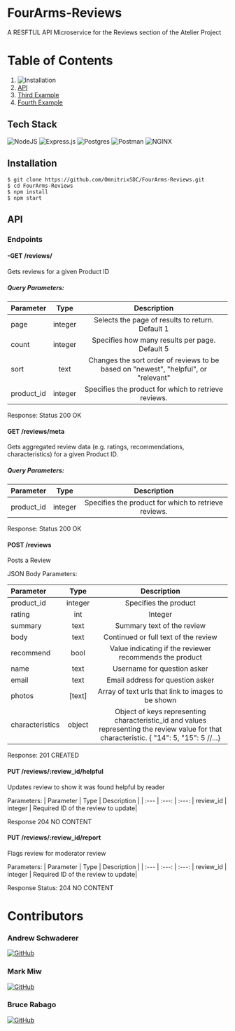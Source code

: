 # FourArms-Reviews
A RESFTUL API Microservice for the Reviews section of the Atelier Project
# Table of Contents
1. ![Installation](#Installation)
2. [API](#API)
3. [Third Example](#third-example)
4. [Fourth Example](#fourth-examplehttpwwwfourthexamplecom)
## Tech Stack
![NodeJS](https://img.shields.io/badge/node.js-6DA55F?style=for-the-badge&logo=node.js&logoColor=white)
![Express.js](https://img.shields.io/badge/Express.js-000000?style=for-the-badge&logo=express&logoColor=white)
![Postgres](https://img.shields.io/badge/postgres-%23316192.svg?style=for-the-badge&logo=postgresql&logoColor=white)
![Postman](https://img.shields.io/badge/Postman-FF6C37?style=for-the-badge&logo=Postman&logoColor=white)
![NGINX](https://img.shields.io/badge/nginx-%23009639.svg?style=for-the-badge&logo=nginx&logoColor=white)

## Installation
```
$ git clone https://github.com/OmnitrixSDC/FourArms-Reviews.git
$ cd FourArms-Reviews
$ npm install
$ npm start
```
## API

### Endpoints
#### -GET /reviews/
Gets reviews for a given Product ID
##### Query Parameters:
| Parameter | Type | Description |
| :---         |     :---:      |          :---: |
| page   | integer     | Selects the page of results to return. Default 1    |
| count     | integer       | Specifies how many results per page.  Default 5      |
| sort     | text       | Changes the sort order of reviews to be based on "newest", "helpful", or "relevant"      |
|product_id |	integer |	Specifies the product for which to retrieve reviews. |

Response: Status 200 OK

#### GET /reviews/meta
Gets aggregated review data (e.g. ratings, recommendations, characteristics) for a given Product ID.
##### Query Parameters:
| Parameter | Type | Description |
| :---         |     :---:      |          :---: |
|product_id |	integer |	Specifies the product for which to retrieve reviews. |


Response: Status 200 OK

#### POST /reviews
Posts a Review

JSON Body Parameters:

| Parameter | Type | Description |
| :---         |     :---:      |          :---: |
|product_id |	integer |	Specifies the product|
|rating 	|int |	Integer |(1-5) |indicating the review rating
summary|	text |	Summary text of the review
body 	|text |	Continued or full text of the review
recommend |	bool | 	Value indicating if the reviewer recommends the product
name |	text |	Username for question asker
email |	text |	Email address for question asker
photos |	[text] |	Array of text urls that link to images to be shown
characteristics |	object |	Object of keys representing characteristic_id and values representing the review value for that characteristic. { "14": 5, "15": 5 //...}

Response: 201 CREATED


#### PUT /reviews/:review_id/helpful
Updates review to show it was found helpful by reader

Parameters:
| Parameter | Type | Description |
| :---         |     :---:      |          :---: |
review_id |  integer |	Required ID of the review to update|

Response 204 NO CONTENT

#### PUT /reviews/:review_id/report
Flags review for moderator review

Parameters:
| Parameter | Type | Description |
| :---         |     :---:      |          :---: |
review_id |  integer |	Required ID of the review to update|

Response Status: 204 NO CONTENT



# Contributors
### Andrew Schwaderer
[![GitHub](https://img.shields.io/badge/github-%23121011.svg?style=for-the-badge&logo=github&logoColor=white)](https://github.com/BlandSchwad)
### Mark Miw
[![GitHub](https://img.shields.io/badge/github-%23121011.svg?style=for-the-badge&logo=github&logoColor=white)](https://github.com/markmiw)

### Bruce Rabago
[![GitHub](https://img.shields.io/badge/github-%23121011.svg?style=for-the-badge&logo=github&logoColor=white)](https://github.com/BungaloBuce)

